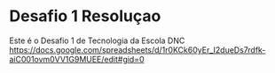 # Desafio 1 Resoluçao
Este é o Desafio 1 de Tecnologia da Escola DNC
https://docs.google.com/spreadsheets/d/1r0KCk60yEr_I2dueDs7rdfk-aiC001ovm0VV1G9MUEE/edit#gid=0
